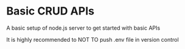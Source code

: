 # Basic CRUD APIs
A basic setup of node.js server to get started with basic APIs

It is highly recommended to NOT TO push .env file in version control
